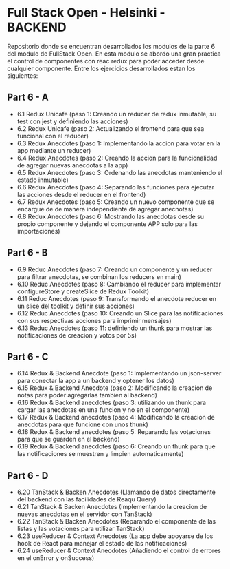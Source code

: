 # Full Stack Open - Helsinki - BACKEND

Repositorio donde se encuentran desarrollados los modulos de la parte 6 del modulo de FullStack Open.
En esta modulo se abordo una gran practica el control de componentes con reac redux para poder acceder desde cualquier componente.
Entre los ejercicios desarrollados estan los siguientes:

## Part 6 - A 

- 6.1 Redux Unicafe (paso 1: Creando un reducer de redux inmutable, su test con jest y definiendo las acciones)
- 6.2 Redux Unicafe (paso 2: Actualizando el frontend para que sea funcional con el reducer)
- 6.3 Redux Anecdotes (paso 1: Implementando la accion para votar en la app mediante un reducer)
- 6.4 Redux Anecdotes (paso 2: Creando la accion para la funcionalidad de agregar nuevas anecdotas a la app)
- 6.5 Redux Anecdotes (paso 3: Ordenando las anecdotas manteniendo el estado inmutable)
- 6.6 Redux Anecdotes (paso 4: Separando las funciones para ejecutar las acciones desde el reducer en el frontend)
- 6.7 Redux Anecdotes (paso 5: Creando un nuevo componente que se encargue de de manera independiente de agregar anecnotas)
- 6.8 Redux Anecdotes (paso 6: Mostrando las anecdotas desde su propio componente y dejando el componente APP solo para las importaciones)

## Part 6 - B
- 6.9 Reduc Anecdotes (paso 7: Creando un componente y un reducer para filtrar anecdotas, se combinan los reducers en main)
- 6.10 Reduc Anecdotes (paso 8: Cambiando el reducer para implementar configureStore y createSlice de Redux Toolkit)
- 6.11 Reduc Anecdotes (paso 9: Transformando el anecdote reducer en un slice del toolkit y definir sus acciones)
- 6.12 Reduc Anecdotes (paso 10: Creando un Slice para las notificaciones con sus respectivas acciones para imprimir mensajes)
- 6.13 Reduc Anecdotes (paso 11: definiendo un thunk para mostrar las notificaciones de creacion y votos por 5s)

## Part 6 - C
- 6.14 Redux & Backend Anecdote (paso 1: Implementando un json-server para conectar la app a un backend y optener los datos)
- 6.15 Redux & Backend Anecdote (paso 2: Modificando la creacion de notas para poder agregarlas tambien al backend)
- 6.16 Redux & Backend anecdotes (paso 3: utilizando un thunk para cargar las anecdotas en una funcion y no en el componente)
- 6.17 Redux & Backend anecdotes (paso 4: Modificando la creacion de anecdotas para que funcione con unos thunk)
- 6.18 Redux & Backend anecdotes (paso 5: Reparando las votaciones para que se guarden en el backend)
- 6.19 Redux & Backend anecdotes (paso 6: Creando un thunk para que las notificaciones se muestren y limpien automaticamente)

## Part 6 - D
- 6.20 TanStack & Backen Anecdotes (Llamando de datos directamente del backend con las facilidades de Reaqu Query)
- 6.21 TanStack & Backen Anecdotes (Implementando la creacion de nuevas anecdotas en el servidor con TanStack)
- 6.22 TanStack & Backen Anecdotes (Reparando el componente de las listas y las votaciones para utilizar TanStack)
- 6.23 useReducer & Context Anecdotes (La app debe apoyarse de los hook de React para manejar el estado de las notificaciones)
- 6.24 useReducer & Context Anecdotes (Añadiendo el control de errores en el onError y onSuccess)